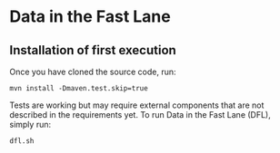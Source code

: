 # Data in the Fast Lane




## Installation of first execution

Once you have cloned the source code, run:

    mvn install -Dmaven.test.skip=true
    
Tests are working but may require external components that are not described in the requirements yet. To run Data in the Fast Lane (DFL), simply run:

    dfl.sh


